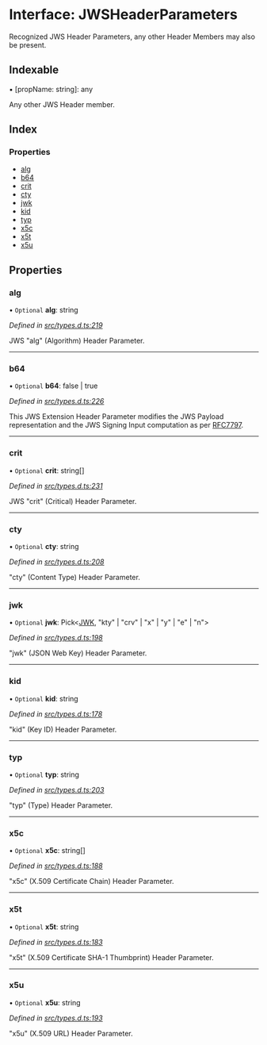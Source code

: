 # Interface: JWSHeaderParameters

Recognized JWS Header Parameters, any other Header Members
may also be present.

## Indexable

▪ [propName: string]: any

Any other JWS Header member.

## Index

### Properties

* [alg](_types_d_.jwsheaderparameters.md#alg)
* [b64](_types_d_.jwsheaderparameters.md#b64)
* [crit](_types_d_.jwsheaderparameters.md#crit)
* [cty](_types_d_.jwsheaderparameters.md#cty)
* [jwk](_types_d_.jwsheaderparameters.md#jwk)
* [kid](_types_d_.jwsheaderparameters.md#kid)
* [typ](_types_d_.jwsheaderparameters.md#typ)
* [x5c](_types_d_.jwsheaderparameters.md#x5c)
* [x5t](_types_d_.jwsheaderparameters.md#x5t)
* [x5u](_types_d_.jwsheaderparameters.md#x5u)

## Properties

### alg

• `Optional` **alg**: string

*Defined in [src/types.d.ts:219](https://github.com/panva/jose/blob/v3.8.0/src/types.d.ts#L219)*

JWS "alg" (Algorithm) Header Parameter.

___

### b64

• `Optional` **b64**: false \| true

*Defined in [src/types.d.ts:226](https://github.com/panva/jose/blob/v3.8.0/src/types.d.ts#L226)*

This JWS Extension Header Parameter modifies the JWS Payload
representation and the JWS Signing Input computation as per
[RFC7797](https://tools.ietf.org/html/rfc7797).

___

### crit

• `Optional` **crit**: string[]

*Defined in [src/types.d.ts:231](https://github.com/panva/jose/blob/v3.8.0/src/types.d.ts#L231)*

JWS "crit" (Critical) Header Parameter.

___

### cty

• `Optional` **cty**: string

*Defined in [src/types.d.ts:208](https://github.com/panva/jose/blob/v3.8.0/src/types.d.ts#L208)*

"cty" (Content Type) Header Parameter.

___

### jwk

• `Optional` **jwk**: Pick<[JWK](_types_d_.jwk.md), \"kty\" \| \"crv\" \| \"x\" \| \"y\" \| \"e\" \| \"n\"\>

*Defined in [src/types.d.ts:198](https://github.com/panva/jose/blob/v3.8.0/src/types.d.ts#L198)*

"jwk" (JSON Web Key) Header Parameter.

___

### kid

• `Optional` **kid**: string

*Defined in [src/types.d.ts:178](https://github.com/panva/jose/blob/v3.8.0/src/types.d.ts#L178)*

"kid" (Key ID) Header Parameter.

___

### typ

• `Optional` **typ**: string

*Defined in [src/types.d.ts:203](https://github.com/panva/jose/blob/v3.8.0/src/types.d.ts#L203)*

"typ" (Type) Header Parameter.

___

### x5c

• `Optional` **x5c**: string[]

*Defined in [src/types.d.ts:188](https://github.com/panva/jose/blob/v3.8.0/src/types.d.ts#L188)*

"x5c" (X.509 Certificate Chain) Header Parameter.

___

### x5t

• `Optional` **x5t**: string

*Defined in [src/types.d.ts:183](https://github.com/panva/jose/blob/v3.8.0/src/types.d.ts#L183)*

"x5t" (X.509 Certificate SHA-1 Thumbprint) Header Parameter.

___

### x5u

• `Optional` **x5u**: string

*Defined in [src/types.d.ts:193](https://github.com/panva/jose/blob/v3.8.0/src/types.d.ts#L193)*

"x5u" (X.509 URL) Header Parameter.
